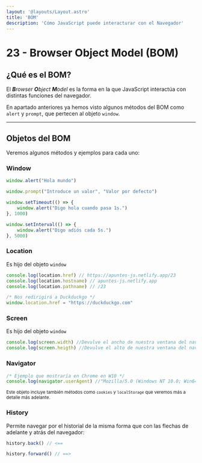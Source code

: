 ```yaml
---
layout: '@layouts/Layout.astro'
title: 'BOM'
description: 'Cómo JavaScript puede interacturar con el Navegador'
---
```


# 23 - Browser Object Model (BOM)

## ¿Qué es el BOM?

El _**B**rowser **O**bject **M**odel_ es la forma en la que JavaScript interactúa con distintas funciones del navegador. 

En apartado anteriores ya hemos visto algunos métodos del BOM como `alert` y `prompt`, que pertecen al objeto `window`.

<hr>

## Objetos del BOM

Veremos algunos métodos y ejemplos para cada uno:

### Window

```js
window.alert("Hola mundo")

window.prompt("Introduce un valor", "Valor por defecto")

window.setTimeout(() => {
    window.alert("Digo hola cuando pasa 1s.")
}, 1000)

window.setInterval(() => {
    window.alert("Digo adiós cada 5s.")
}, 5000)
```

### Location

Es hijo del objeto `window`

```js
console.log(location.href) // https://apuntes-js.netlify.app/23
console.log(location.hostname) // apuntes-js.netlify.app
console.log(location.pathname) // /23

/* Nos redirigirá a Duckduckgo */
window.location.href = "https://duckduckgo.com"
```

### Screen

Es hijo del objeto `window`

```js
console.log(screen.width) //Devulve el ancho de nuestra ventana del navegador
console.log(screen.heigth) //Devulve el alto de nuestra ventana del navegador
```


### Navigator

```js
/* Ejemplo que mostraría en Chrome en W10 */
console.log(navigator.userAgent) //"Mozilla/5.0 (Windows NT 10.0; Win64; x64) AppleWebKit/537.36 (KHTML, like Gecko) Chrome/79.0.3945.117 Safari/537.36"
```

<small>
    Este objeto incluye también métodos como <code>cookies</code> y <code>localStorage</code> que veremos más a detalle más adelante.
</small>

### History

Permite navegar por el historial de la misma forma que con las flechas de adelante y atrás del navegador:

```js
history.back() // <==

history.forward() // ==>
```